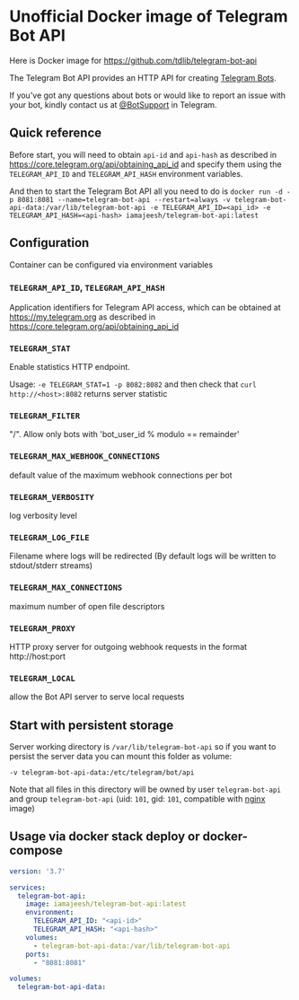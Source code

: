 # Unofficial Docker image of Telegram Bot API

Here is Docker image for https://github.com/tdlib/telegram-bot-api

The Telegram Bot API provides an HTTP API for creating [Telegram Bots](https://core.telegram.org/bots).

If you've got any questions about bots or would like to report an issue with your bot, kindly contact us at [@BotSupport](https://t.me/BotSupport) in Telegram.

## Quick reference

Before start, you will need to obtain `api-id` and `api-hash` as described in https://core.telegram.org/api/obtaining_api_id and specify them using the `TELEGRAM_API_ID` and `TELEGRAM_API_HASH` environment variables.

And then to start the Telegram Bot API all you need to do is
`docker run -d -p 8081:8081 --name=telegram-bot-api --restart=always -v telegram-bot-api-data:/var/lib/telegram-bot-api -e TELEGRAM_API_ID=<api_id> -e TELEGRAM_API_HASH=<api-hash> iamajeesh/telegram-bot-api:latest`

## Configuration

Container can be configured via environment variables

### `TELEGRAM_API_ID`, `TELEGRAM_API_HASH`

Application identifiers for Telegram API access, which can be obtained at https://my.telegram.org as described in https://core.telegram.org/api/obtaining_api_id

### `TELEGRAM_STAT`

Enable statistics HTTP endpoint.

Usage: `-e TELEGRAM_STAT=1 -p 8082:8082` and then check that `curl http://<host>:8082` returns server statistic


### `TELEGRAM_FILTER`

"<remainder>/<modulo>". Allow only bots with 'bot_user_id % modulo == remainder'


### `TELEGRAM_MAX_WEBHOOK_CONNECTIONS`

default value of the maximum webhook connections per bot

### `TELEGRAM_VERBOSITY`

log verbosity level

### `TELEGRAM_LOG_FILE`

Filename where logs will be redirected (By default logs will be written to stdout/stderr streams)

### `TELEGRAM_MAX_CONNECTIONS`

maximum number of open file descriptors

### `TELEGRAM_PROXY`

HTTP proxy server for outgoing webhook requests in the format http://host:port

### `TELEGRAM_LOCAL`

allow the Bot API server to serve local requests


## Start with persistent storage

Server working directory is `/var/lib/telegram-bot-api` so if you want to persist the server data you can mount this folder as volume:

`-v telegram-bot-api-data:/etc/telegram/bot/api`

Note that all files in this directory will be owned by user `telegram-bot-api` and group `telegram-bot-api` (uid: `101`, gid: `101`, compatible with [nginx](https://hub.docker.com/_/nginx) image)

## Usage via docker stack deploy or docker-compose

```yaml
version: '3.7'

services:
  telegram-bot-api:
    image: iamajeesh/telegram-bot-api:latest
    environment:
      TELEGRAM_API_ID: "<api-id>"
      TELEGRAM_API_HASH: "<api-hash>"
    volumes:
      - telegram-bot-api-data:/var/lib/telegram-bot-api
    ports:
      - "8081:8081"

volumes:
  telegram-bot-api-data:
```
